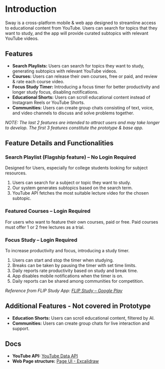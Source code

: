 # Introduction
Sway is a cross-platform mobile & web app designed to streamline access to educational content from YouTube. Users can search for topics that they want to study, and the app will provide curated subtopics with relevant YouTube videos.

## Features
- **Search Playlists:** Users can search for topics they want to study, generating subtopics with relevant YouTube videos.
- **Courses:** Users can release their own courses, free or paid, and review & rate each course video.
- **Focus Study Timer:** Introducing a focus timer for better productivity and longer study focus, disabling notifications.
- **Educational Shorts:** Users can scroll educational content instead of Instagram Reels or YouTube Shorts.
- **Communities:** Users can create group chats consisting of text, voice, and video channels to discuss and solve problems together.

_NOTE: The last 2 features are intended to attract users and may take longer to develop. The first 3 features constitute the prototype & base app._

## Feature Details and Functionalities

### Search Playlist (Flagship feature) – No Login Required
Designed for Users, especially for college students looking for subject resources.

1. Users can search for a subject or topic they want to study.
2. Our system generates subtopics based on the search term.
3. YouTube API fetches the most suitable lecture video for the chosen subtopic.

### Featured Courses – Login Required
For users who want to feature their own courses, paid or free. Paid courses must offer 1 or 2 free lectures as a trial.

### Focus Study – Login Required
To increase productivity and focus, introducing a study timer.
1. Users can start and stop the timer when studying.
2. Breaks can be taken by pausing the timer with set time limits.
3. Daily reports rate productivity based on study and break time.
4. App disables mobile notifications when the timer is on.
5. Daily reports can be shared among communities for competition.

_Reference from FLIP Study App: [FLIP Study – Google Play](https://play.google.com/store/apps/details?id=com.flip.study&hl=en)_

## Additional Features  - Not covered in Prototype
- **Education Shorts:** Users can scroll educational content, filtered by AI.
- **Communities:** Users can create group chats for live interaction and support.

## Docs
- **YouTube API:** [YouTube Data API](https://developers.google.com/youtube/v3)
- **Web Page structure:** [Page UI - Excalidraw](https://excalidraw.com#json=y6ZQhbp8aZCx_fljxurrW,-f3jy1jByFJIshPcOAG9mw)

